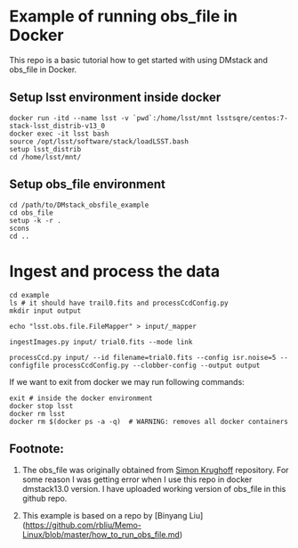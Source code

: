 # Example of running obs_file in Docker
This repo is a basic tutorial how to get started with using DMstack and obs_file
in Docker.

## Setup lsst environment inside docker
```
docker run -itd --name lsst -v `pwd`:/home/lsst/mnt lsstsqre/centos:7-stack-lsst_distrib-v13_0
docker exec -it lsst bash
source /opt/lsst/software/stack/loadLSST.bash
setup lsst_distrib
cd /home/lsst/mnt/
```

## Setup obs_file environment
```
cd /path/to/DMstack_obsfile_example
cd obs_file
setup -k -r .
scons
cd ..
```

# Ingest and process the data
```
cd example
ls # it should have trail0.fits and processCcdConfig.py
mkdir input output

echo "lsst.obs.file.FileMapper" > input/_mapper

ingestImages.py input/ trial0.fits --mode link

processCcd.py input/ --id filename=trial0.fits --config isr.noise=5 --configfile processCcdConfig.py --clobber-config --output output
```

If we want to exit from docker we may run following commands:
```
exit # inside the docker environment
docker stop lsst  
docker rm lsst  
docker rm $(docker ps -a -q)  # WARNING: removes all docker containers
```

## Footnote:
1. The obs_file was originally obtained from [Simon Krughoff](https://github.com/SimonKrughoff/obs_file/tree/tickets/DM-6924)
repository. For some reason I was getting error when I use
this repo in docker dmstack13.0 version. 
I have uploaded working version of obs_file in this github repo.

1. This example is based on a repo by [Binyang Liu] (https://github.com/rbliu/Memo-Linux/blob/master/how_to_run_obs_file.md)
